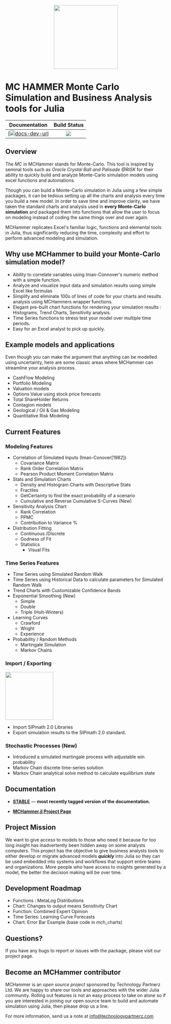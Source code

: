 <p align="center"><img src="logo.png" height="200"></p>

# MC HAMMER Monte Carlo Simulation and Business Analysis tools for Julia

| **Documentation**                                                               | **Build Status**                                                                                |
|:-------------------------------------------------------------------------------:|:-----------------------------------------------------------------------------------------------:|
| [![][docs-dev-img][docs-dev-url] | [![][travis-img]][travis-url] |


## Overview

The *MC* in MCHammer stands for Monte-Carlo. This tool is inspired by seminal tools such as *Oracle Crystal Ball and Palisade @RISK* for their ability to quickly build and analyze Monte-Carlo simulation models using excel functions and automations.

Though you can build a Monte-Carlo simulation in Julia using a few simple packages, it can be tedious setting up all the charts and analysis every time you build a new model. In order to save time and improve clarity, we have taken the standard charts and analysis used in **every Monte-Carlo simulation** and packaged them into functions that allow the user to focus on modeling instead of coding the same things over and over again.

MCHammer replicates Excel's familiar logic, functions and elemental tools in Julia, thus significantly reducing the time, complexity and effort to perform advanced modeling and simulation.

## Why use MCHammer to build your Monte-Carlo simulation model?
* Ability to correlate variables using Iman-Connover's numeric method with a simple function.
* Analyze and visualize input data and simulation results using simple Excel like formulas
* Simplify and eliminate 100s of lines of code for your charts and results analysis using MCHammers wrapper functions.
* Elegant pre-built chart functions for rendering your simulation results : Histograms, Trend Charts, Sensitivity analysis.
* Time Series functions to stress test your model over multiple time periods.
* Easy for an Excel analyst to pick up quickly.

## Example models and applications
Even though you can make the argument that anything can be modelled using uncertainty, here are some classic areas where MCHammer can streamline your analysis process.
* CashFlow Modeling
* Portfolio Modeling
* Valuation models
* Options Value using stock price forecasts
* Total ShareHolder Returns
* Contagion models
* Geological / Oil & Gas Modeling
* Quantitative Risk Modeling

## Current Features

### Modeling Features
* Correlation of Simulated Inputs (Iman-Conover[1982])
	* Covariance Matrix
	* Rank Order Correlation Matrix
	* Pearson Product Moment Correlation Matrix
* Stats and Simulation Charts
	* Density and Histogram Charts with Descriptive Stats
	* Fractiles
	* GetCertainty to find the exact probability of a scenario
	* Cumulative and Reverse Cumulative S-Curves (New)
* Sensitivity Analysis Chart
	* Rank Correlation
	* PPMC
	* Contribution to Variance %
 * Distribution Fitting
 	* Continuous /Discrete
  	* Godness of Fit
   	* Statistics
    	* Visual Fits	    

### Time Series Features
* Time Series using Simulated Random Walk
* Time Series using Historical Data to calculate parameters for Simulated Random Walk
* Trend Charts with Customizable Confidence Bands
* Exponential Smoothing (New)
	* Simple
	* Double
	* Triple (Holt-Winters)
 * Learning Curves
   	* Crawford
   	* Wright
   	* Experience
* Probability / Random Methods
  	* Martingale Simulation
  	* Markov Chains

### Import / Exporting

<p align="left"><img src="siplogo.png" height="150"></p>

* Import SIPmath 2.0 Libraries
* Export simulation results to the SIPmath 2.0 standard.

### Stochastic Processes (New)
* Introduced a simulated martingale process with adjustable win probability
* Markov Chain discrete time-series solution
* Markov Chain analytical solve method to calculate equilibrium state

## Documentation

- [**STABLE**][docs-stable-url] &mdash; **most recently tagged version of the documentation.**

- [**MCHammer.jl Project Page**][mch_site]

## Project Mission

We want to give access to models to those who need it because for too long insight has inadvertently been hidden away on some analysts computers. This project has the objective to give business analysts tools to either develop or migrate advanced models ***quickly*** into Julia so they can be used embedded into systems and workflows that support entire teams and organizations. More people who have access to insights generated by a model, the better the decision making will be over time.

## Development Roadmap
* Functions : MetaLog Distributions
* Chart: Changes to output means Sensitivity Chart
* Function: Combined Expert Opinion
* Time Series: Learning Curve Forecasts
* Chart: Error Bar Example (base code in mch_charts)

## Questions?
If you have any bugs to report or issues with the package, please visit our project page.

## Become an MCHammer contributor
MCHammer is an *open source project* sponsored by Technology Partnerz Ltd. We are happy to share our tools and approaches with the wider Julia community. Rolling out features is not an easy process to take on alone so if you are interested in joining our open source team to build and automate simulation using Julia, then please drop us a line.

For more information, send us a note at info@technologypartnerz.com




[docs-dev-img]: https://img.shields.io/badge/docs-dev-blue.svg
[docs-dev-url]: https://etorkia.github.io/MCHammer.jl/dev/

[docs-stable-img]: https://img.shields.io/badge/docs-stable-blue.svg
[docs-stable-url]: http://www.technologypartnerz.com/mch_docs

[travis-img]: https://travis-ci.com/etorkia/MCHammer.jl.svg?branch=master
[travis-url]: https://travis-ci.com/etorkia/MCHammer.jl

[siplogo]: https://github.com/etorkia/MCHammer.jl/tree/master/docs/src/assets/siplogo.png "SIPMath 2.0 Certified"
[mch_logo]: https://github.com/etorkia/MCHammer.jl/tree/master/docs/src/assets/logo.png "MCHammer : MCS in Julia"


[mch_site]: https://www.crystalballservices.com/MCHammerjl "Official MCHammer.jl Project Page"
